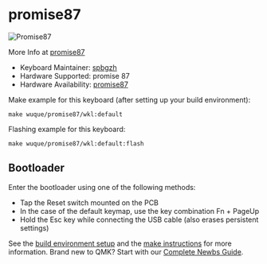 # promise87

![Promise87](https://images.ctfassets.net/pz45c6yy2sav/2F1GeO2my2wzPXLEEwfsMj/713aa639e5bae9a7155ef9f6e7e09b01/unknown.png)

More Info at [promise87](https://promisetkl.com/)
​

* Keyboard Maintainer: [spbgzh](https://github.com/spbgzh)
* Hardware Supported: promise 87
* Hardware Availability: [promise87](https://promisetkl.com/)
​

Make example for this keyboard (after setting up your build environment):  

    make wuque/promise87/wkl:default

Flashing example for this keyboard:  

    make wuque/promise87/wkl:default:flash

## Bootloader

Enter the bootloader using one of the following methods:

* Tap the Reset switch mounted on the PCB
* In the case of the default keymap, use the key combination Fn + PageUp
* Hold the Esc key while connecting the USB cable (also erases persistent settings)

See the [build environment setup](https://docs.qmk.fm/#/getting_started_build_tools) and the [make instructions](https://docs.qmk.fm/#/getting_started_make_guide) for more information. Brand new to QMK? Start with our [Complete Newbs Guide](https://docs.qmk.fm/#/newbs).

